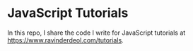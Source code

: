 # JavaScript Tutorials

In this repo, I share the code I write for JavaScript tutorials at https://www.ravinderdeol.com/tutorials.
